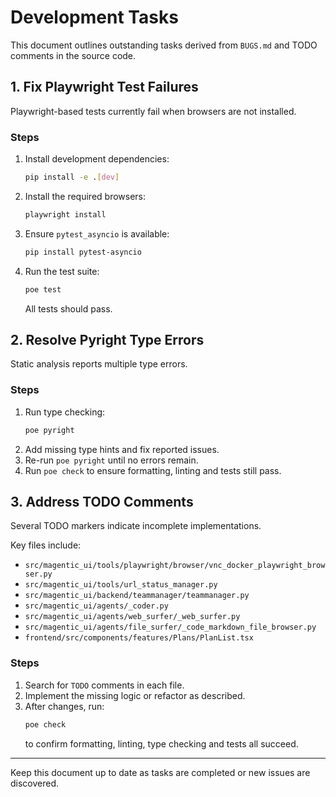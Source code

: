 # Development Tasks

This document outlines outstanding tasks derived from `BUGS.md` and TODO comments in the source code.

## 1. Fix Playwright Test Failures
Playwright-based tests currently fail when browsers are not installed.

### Steps
1. Install development dependencies:
   ```bash
   pip install -e .[dev]
   ```
2. Install the required browsers:
   ```bash
   playwright install
   ```
3. Ensure `pytest_asyncio` is available:
   ```bash
   pip install pytest-asyncio
   ```
4. Run the test suite:
   ```bash
   poe test
   ```
   All tests should pass.

## 2. Resolve Pyright Type Errors
Static analysis reports multiple type errors.

### Steps
1. Run type checking:
   ```bash
   poe pyright
   ```
2. Add missing type hints and fix reported issues.
3. Re-run `poe pyright` until no errors remain.
4. Run `poe check` to ensure formatting, linting and tests still pass.

## 3. Address TODO Comments
Several TODO markers indicate incomplete implementations.

Key files include:
- `src/magentic_ui/tools/playwright/browser/vnc_docker_playwright_browser.py`
- `src/magentic_ui/tools/url_status_manager.py`
- `src/magentic_ui/backend/teammanager/teammanager.py`
- `src/magentic_ui/agents/_coder.py`
- `src/magentic_ui/agents/web_surfer/_web_surfer.py`
- `src/magentic_ui/agents/file_surfer/_code_markdown_file_browser.py`
- `frontend/src/components/features/Plans/PlanList.tsx`

### Steps
1. Search for `TODO` comments in each file.
2. Implement the missing logic or refactor as described.
3. After changes, run:
   ```bash
   poe check
   ```
   to confirm formatting, linting, type checking and tests all succeed.

---

Keep this document up to date as tasks are completed or new issues are discovered.
